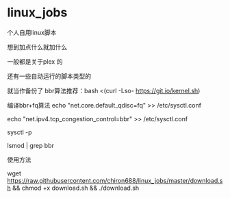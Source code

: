 # linux_jobs
个人自用linux脚本

想到加点什么就加什么

一般都是关于plex 的

还有一些自动运行的脚本类型的

就当作备份了
bbr算法推荐：bash <(curl -Lso- https://git.io/kernel.sh)

编译bbr+fq算法
echo "net.core.default_qdisc=fq" >> /etc/sysctl.conf

echo "net.ipv4.tcp_congestion_control=bbr" >> /etc/sysctl.conf

sysctl -p

lsmod | grep bbr

使用方法

wget https://raw.githubusercontent.com/chiron688/linux_jobs/master/download.sh && chmod +x download.sh && ./download.sh

